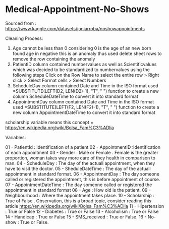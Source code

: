 # Medical-Appointment-No-Shows
Sourced from : https://www.kaggle.com/datasets/joniarroba/noshowappointments

Cleaning Process:

1. Age cannot be less than 0 considering 0 is the age of an new born found age in negative this is an anomaly thus used delete sheet rows to remove the row containing the anomaly
2. PatientID column contained numbervalues as well as Scientificvalues which was decided to be standardized to numbervalues using the following steps Click on the Row Name to select the entire row > Right click > Select Format cells > Select Numbers
3. ScheduleDay column contained Date and Time in the ISO format used =SUBSTITUTE(LEFT(D2, LEN(D2)-1), "T", " ") function to create a new column ScheduleDateTime to convert it into standard format
4. AppointmentDay column contained Date and Time in the ISO format used =SUBSTITUTE(LEFT(F2, LEN(F2)-1), "T", " ") function to create a new column AppointmentDateTime to convert it into standard format

scholarship variable means this concept = https://en.wikipedia.org/wiki/Bolsa_Fam%C3%ADlia

Variables:

01 - PatientId : Identification of a patient
02 - AppointmentID :Identification of each appointment
03 - Gender : Male or Female . Female is the greater proportion, woman takes way more care of they health in comparison to man.
04 - ScheduleDay : The day of the actuall appointment, when they have to visit the doctor.
05 - SheduleDateTime : The day of the actuall appointment in standard format.
06 - AppointmentDay : The day someone called or registered the appointment, this is before appointment of course.
07 - AppointmentDateTime : The day someone called or registered the appointment in standard format
08 - Age : How old is the patient.
09 - Neighbourhood : Where the appointment takes place.
10 - Scholarship : True of False . Observation, this is a broad topic, consider reading this article https://en.wikipedia.org/wiki/Bolsa_Fam%C3%ADlia
11 - Hipertension : True or False
12 - Diabetes : True or False
13 - Alcoholism : True or False
14 - Handicap : True or False
15 - SMS_received : True or False.
16 - No-show : True or False.
